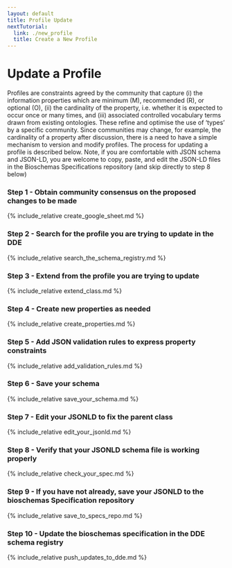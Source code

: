 ```yaml
---
layout: default
title: Profile Update
nextTutorial:
  link: ./new_profile
  title: Create a New Profile
---
```

# Update a Profile

Profiles are constraints agreed by the community that capture (i) the information properties which are minimum (M), recommended (R), or optional (O), (ii) the cardinality of the property, i.e. whether it is expected to occur once or many times, and (iii) associated controlled vocabulary terms drawn from existing ontologies. These refine and optimise the use of ‘types’ by a specific community. Since communities may change, for example, the cardinality of a property after discussion, there is a need to have a simple mechanism to version and modify profiles. The process for updating a profile is described below. Note, if you are comfortable with JSON schema and JSON-LD, you are welcome to copy, paste, and edit the JSON-LD files in the Bioschemas Specifications repository (and skip directly to step 8 below)

### Step 1 - Obtain community consensus on the proposed changes to be made
{% include_relative create_google_sheet.md %}

### Step 2 - Search for the profile you are trying to update in the DDE
{% include_relative search_the_schema_registry.md %}

### Step 3 - Extend from the profile you are trying to update
{% include_relative extend_class.md %}

### Step 4 - Create new properties as needed
{% include_relative create_properties.md %}

### Step 5 - Add JSON validation rules to express property constraints
{% include_relative add_validation_rules.md %}

### Step 6 - Save your schema
{% include_relative save_your_schema.md %}

### Step 7 - Edit your JSONLD to fix the parent class
{% include_relative edit_your_jsonld.md %}

### Step 8 - Verify that your JSONLD schema file is working properly
{% include_relative check_your_spec.md %}

### Step 9 - If you have not already, save your JSONLD to the bioschemas Specification repository
{% include_relative save_to_specs_repo.md %}

### Step 10 - Update the bioschemas specification in the DDE schema registry
{% include_relative push_updates_to_dde.md %}
